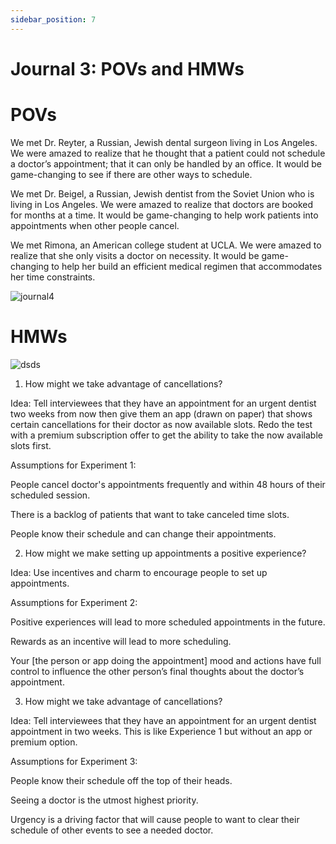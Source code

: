 ```yaml
---
sidebar_position: 7
---
```

# Journal 3: POVs and HMWs


# POVs

We met Dr. Reyter, a Russian, Jewish dental surgeon living in Los Angeles.
We were amazed to realize that he thought that a patient could not schedule a doctor’s appointment; that it can only be handled by an office.
It would be game-changing to see if there are other ways to schedule. 

We met Dr. Beigel, a Russian, Jewish dentist from the Soviet Union who is living in Los Angeles.
We were amazed to realize that doctors are booked for months at a time.
It would be game-changing to help work patients into appointments when other people cancel.

We met Rimona, an American college student at UCLA.
We were amazed to realize that she only visits a doctor on necessity.
It would be game-changing to help her build an efficient medical regimen that accommodates her time constraints.

![journal4](https://media.discordapp.net/attachments/871870426169610332/1182363687516917850/IMG_5486.jpg?ex=65846cfe&is=6571f7fe&hm=97ecbf25043479b3efc27d874926677d6e0c92029a7203082ee96f8ec571eaf5&=&format=webp&width=1446&height=1084)

# HMWs

![dsds](https://media.discordapp.net/attachments/871870426169610332/1182365030105227264/IMG_5501.jpg?ex=65846e3e&is=6571f93e&hm=37dac89eb38eeb2c6a4f35bbd3da1fc2d0bdbc16378c080ab77f16f391bcbf02&=&format=webp&width=2124&height=1084)


1) How might we take advantage of cancellations?

Idea: Tell interviewees that they have an appointment for an urgent dentist two weeks from now then give them an app (drawn on paper) that shows certain cancellations for their doctor as now available slots. Redo the test with a premium subscription offer to get the ability to take the now available slots first. 

Assumptions for Experiment 1: 

People cancel doctor's appointments frequently and within 48 hours of their scheduled session.

There is a backlog of patients that want to take canceled time slots.

People know their schedule and can change their appointments. 


2) How might we make setting up appointments a positive experience? 

Idea: Use incentives and charm to encourage people to set up appointments. 

Assumptions for Experiment 2:

Positive experiences will lead to more scheduled appointments in the future.

Rewards as an incentive will lead to more scheduling.

Your [the person or app doing the appointment] mood and actions have full control to influence the other person’s final thoughts about the doctor’s appointment. 


3) How might we take advantage of cancellations?

Idea: Tell interviewees that they have an appointment for an urgent dentist appointment in two weeks. This is like Experience 1 but without an app or premium option.

Assumptions for Experiment 3:

People know their schedule off the top of their heads.

Seeing a doctor is the utmost highest priority. 

Urgency is a driving factor that will cause people to want to clear their schedule of other events to see a needed doctor.
